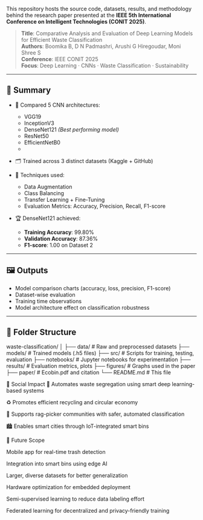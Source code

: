 This repository hosts the source code, datasets, results, and methodology behind the research paper presented at the **IEEE 5th International Conference on Intelligent Technologies (CONIT 2025)**.

> **Title**: Comparative Analysis and Evaluation of Deep Learning Models for Efficient Waste Classification  
> **Authors**: Boomika B, D N Padmashri, Arushi G Hiregoudar, Moni Shree S  
> **Conference**: IEEE CONIT 2025  
> **Focus**: Deep Learning · CNNs · Waste Classification · Sustainability

---

## 🧠 Summary
- 📌 Compared 5 CNN architectures:
  - VGG19  
  - InceptionV3  
  - DenseNet121 *(Best performing model)*  
  - ResNet50  
  - EfficientNetB0
  - 
- 🗂️ Trained across 3 distinct datasets (Kaggle + GitHub)

- 🧪 Techniques used:
  - Data Augmentation
  - Class Balancing
  - Transfer Learning + Fine-Tuning
  - Evaluation Metrics: Accuracy, Precision, Recall, F1-score

- 🏆 DenseNet121 achieved:
  - **Training Accuracy**: 99.80%
  - **Validation Accuracy**: 87.36%
  - **F1-score**: 1.00 on Dataset 2

---

## 🖼️ Outputs

- Model comparison charts (accuracy, loss, precision, F1-score)
- Dataset-wise evaluation
- Training time observations
- Model architecture effect on classification robustness

---

## 📂 Folder Structure

waste-classification/
│
├── data/ # Raw and preprocessed datasets
├── models/ # Trained models (.h5 files)
├── src/ # Scripts for training, testing, evaluation
├── notebooks/ # Jupyter notebooks for experimentation
├── results/ # Evaluation metrics, plots
├── figures/ # Graphs used in the paper
├── paper/ # Ecobin.pdf and citation
└── README.md # This file


🌱 Social Impact
🧹 Automates waste segregation using smart deep learning-based systems

♻️ Promotes efficient recycling and circular economy

💼 Supports rag-picker communities with safer, automated classification

🏙️ Enables smart cities through IoT-integrated smart bins

🔭 Future Scope

Mobile app for real-time trash detection

Integration into smart bins using edge AI

Larger, diverse datasets for better generalization

Hardware optimization for embedded deployment

Semi-supervised learning to reduce data labeling effort

Federated learning for decentralized and privacy-friendly training


